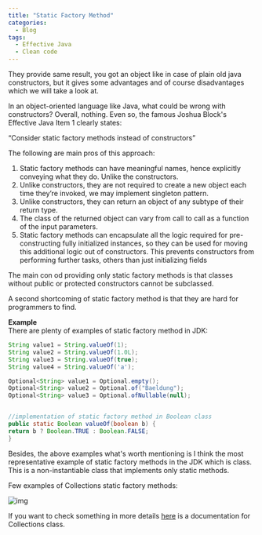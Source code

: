 ```yaml
---
title: "Static Factory Method"
categories:
  - Blog
tags:
  - Effective Java
  - Clean code
---
```


They provide same result, you got an object like in case of plain old java constructors, but it gives some advantages and of course disadvantages which we will take a look at.


In an object-oriented language like Java, what could be wrong with constructors? Overall, nothing. Even so, the famous Joshua Block's Effective Java Item 1 clearly states:

“Consider static factory methods instead of constructors”

The following are main pros of this approach: 


1. Static factory methods can have meaningful names, hence explicitly conveying what they do. Unlike the constructors.
2. Unlike constructors, they are not required to create a new object each time they’re invoked, we may implement singleton pattern.
3. Unlike constructors, they can return an object of any subtype of their return type.
4. The class of the returned object can vary from call to call as a function of the input parameters.
5. Static factory methods can encapsulate all the logic required for pre-constructing fully initialized instances, so they can be used for moving this additional logic out of constructors. This prevents constructors from performing further tasks, others than just initializing fields

The main con od providing only static factory methods is that classes without public or protected constructors cannot be subclassed.

A second shortcoming of static factory method is that they are hard for programmers to find.


**Example** <br>
There are plenty of examples of static factory method in JDK: 
```java
String value1 = String.valueOf(1);
String value2 = String.valueOf(1.0L);
String value3 = String.valueOf(true);
String value4 = String.valueOf('a');

Optional<String> value1 = Optional.empty();
Optional<String> value2 = Optional.of("Baeldung");
Optional<String> value3 = Optional.ofNullable(null);


//implementation of static factory method in Boolean class
public static Boolean valueOf(boolean b) {
return b ? Boolean.TRUE : Boolean.FALSE;
}
```

Besides, the above examples what's worth mentioning is I think the most representative example of static factory methods in the JDK which is class. <br>
This is a non-instantiable class that implements only static methods.

Few examples of Collections static factory methods:

![img]({{site.url}}/assets/blog_images/2022-08-22-static-factory-method/collections-method.png)

If you want to check something in more details [here](https://docs.oracle.com/javase/8/docs/api/java/util/Collections.html) is a documentation for Collections class.




